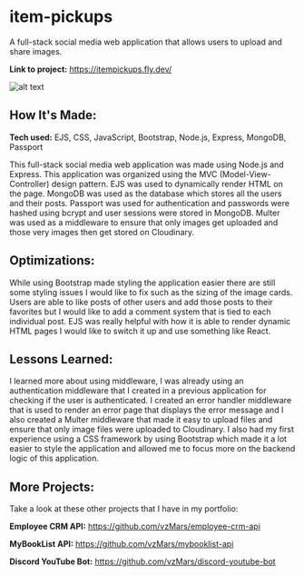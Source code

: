 # item-pickups

A full-stack social media web application that allows users to upload and share images.

**Link to project:** https://itempickups.fly.dev/

![alt text](https://i.imgur.com/8OZTtOX.png)

## How It's Made:

**Tech used:** EJS, CSS, JavaScript, Bootstrap, Node.js, Express, MongoDB, Passport

This full-stack social media web application was made using Node.js and Express. This application was organized using the MVC (Model-View-Controller) design pattern. EJS was used to dynamically render HTML on the page. MongoDB was used as the database which stores all the users and their posts. Passport was used for authentication and passwords were hashed using bcrypt and user sessions were stored in MongoDB. Multer was used as a middleware to ensure that only images get uploaded and those very images then get stored on Cloudinary.

## Optimizations:

While using Bootstrap made styling the application easier there are still some styling issues I would like to fix such as the sizing of the image cards. Users are able to like posts of other users and add those posts to their favorites but I would like to add a comment system that is tied to each individual post. EJS was really helpful with how it is able to render dynamic HTML pages I would like to switch it up and use something like React.

## Lessons Learned:

I learned more about using middleware, I was already using an authentication middleware that I created in a previous application for checking if the user is authenticated. I created an error handler middleware that is used to render an error page that displays the error message and I also created a Multer middleware that made it easy to upload files and ensure that only image files were uploaded to Cloudinary. I also had my first experience using a CSS framework by using Bootstrap which made it a lot easier to style the application and allowed me to focus more on the backend logic of this application.

## More Projects:

Take a look at these other projects that I have in my portfolio:

**Employee CRM API:** https://github.com/vzMars/employee-crm-api

**MyBookList API:** https://github.com/vzMars/mybooklist-api

**Discord YouTube Bot:** https://github.com/vzMars/discord-youtube-bot
